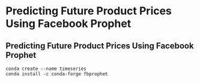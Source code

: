 # Predicting Future Product Prices Using Facebook Prophet
## Predicting Future Product Prices Using Facebook Prophet


```
conda create --name timeseries
conda install -c conda-forge fbprophet
```
